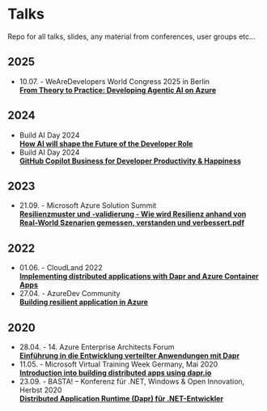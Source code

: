 # Talks
Repo for all talks, slides, any material from conferences, user groups etc...

## 2025
* 10.07. - WeAreDevelopers World Congress 2025 in Berlin<br/>
  [**From Theory to Practice: Developing Agentic AI on Azure**](2025.07.10%20-%20WeAreDevelopers%20-%20From%20Theory%20to%20Practice%20-%20Developing%20Agentic%20AI%20on%20Azure.pdf)

## 2024
* Build AI Day 2024<br/>
  [**How AI will shape the Future of the Developer Role**](2024.06%20-%20Build%20AI%20Day%202024%20-%20How%20AI%20will%20shape%20the%20Future%20of%20the%20Developer%20Role.pdf)
* Build AI Day 2024<br/>
  [**GitHub Copilot Business for Developer Productivity & Happiness**](2024.06%20-%20Build%20AI%20Day%20-%20GitHub%20Copilot%20Business%20for%20Developer%20Productivity%20&%20Happiness.pdf)

## 2023
* 21.09. - Microsoft Azure Solution Summit<br/>
  [**Resilienzmuster und -validierung - Wie wird Resilienz anhand von Real-World Szenarien gemessen, verstanden und verbessert.pdf**](2023.09%20-%20Microsoft%20Azure%20Solution%20Summit%20-%20Resilienzmuster%20und%20-validierung.pdf)

## 2022
* 01.06. - CloudLand 2022<br/>
  [**Implementing distributed applications with Dapr and Azure Container Apps**](CloudLand%202022%20-%20Implementing%20distributed%20applications%20with%20Dapr%20and%20Azure%20Container%20Apps.pdf)
* 27.04. - AzureDev Community<br/>
  [**Building resilient application in Azure**](2022_04_27_AzureDev_community%20-%20Building%20resilient%20application%20in%20Azure.pdf)

## 2020
* 28.04. - 14. Azure Enterprise Architects Forum<br/>
  [**Einführung in die Entwicklung verteilter Anwendungen mit Dapr**](2020.04.28%20-%20Dapr%20Einführung%20-%20Azure%20Enterprise%20Architects%20Forum.pdf)
* 11.05. - Microsoft Virtual Training Week Germany, Mai 2020<br/>
  [**Introduction into building distributed apps using dapr.io**](2020.05.11%20-%20Dapr%20Einführung%20-%20MVTW%20May%202020.pdf)
* 23.09. - BASTA! – Konferenz für .NET, Windows & Open Innovation, Herbst 2020<br/>
  [**Distributed Application Runtime (Dapr) für .NET-Entwickler**](2020.09.23%20-%20Dapr%20for%20.NET%20developers%20-%20BASTA%20Sep%202020.pdf)
